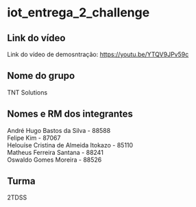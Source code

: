 # iot_entrega_2_challenge

## Link do vídeo
Link do vídeo de demosntração: https://youtu.be/YTQV9JPv59c

## Nome do grupo 
TNT Solutions

## Nomes e RM dos integrantes
André Hugo Bastos da Silva - 88588 </br>
Felipe Kim - 87067 </br>
Helouíse Cristina de Almeida Itokazo - 85110 </br>
Matheus Ferreira Santana - 88241 </br>
Oswaldo Gomes Moreira - 88526 </br>

## Turma
2TDSS
